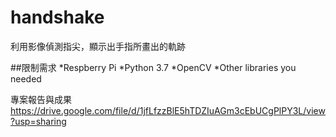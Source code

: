 # handshake
利用影像偵測指尖，顯示出手指所畫出的軌跡

##限制需求
*Respberry Pi
*Python 3.7
*OpenCV 
*Other libraries you needed


專案報告與成果
https://drive.google.com/file/d/1jfLfzzBlE5hTDZIuAGm3cEbUCgPlPY3L/view?usp=sharing

